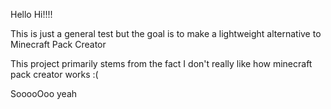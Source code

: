 Hello Hi!!!!

This is just a general test but the goal is to make a lightweight alternative to Minecraft Pack Creator

This project primarily stems from the fact I don't really like how minecraft pack creator works :(

SooooOoo yeah
